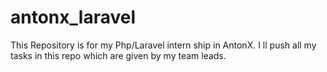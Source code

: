 # antonx_laravel
This Repository is for my Php/Laravel intern ship in AntonX. I ll push all my tasks in this repo which are given by my team leads.
